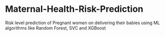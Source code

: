 # Maternal-Health-Risk-Prediction
Risk level prediction of Pregnant women on delivering their babies using ML algorithms like Random Forest, SVC and XGBoost
